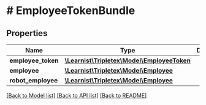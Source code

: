 # # EmployeeTokenBundle

## Properties

Name | Type | Description | Notes
------------ | ------------- | ------------- | -------------
**employee_token** | [**\Learnist\Tripletex\Model\EmployeeToken**](EmployeeToken.md) |  | [optional]
**employee** | [**\Learnist\Tripletex\Model\Employee**](Employee.md) |  | [optional]
**robot_employee** | [**\Learnist\Tripletex\Model\Employee**](Employee.md) |  | [optional]

[[Back to Model list]](../../README.md#models) [[Back to API list]](../../README.md#endpoints) [[Back to README]](../../README.md)

